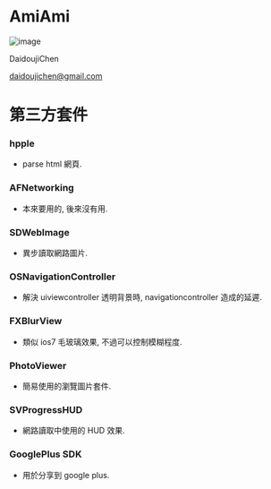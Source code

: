 AmiAmi
======

![image](https://s3-ap-northeast-1.amazonaws.com/daidoujiminecraft/Daidouji/AmiAmiDemo20140210.gif)

DaidoujiChen

daidoujichen@gmail.com

第三方套件
======

### hpple ###
- parse html 網頁.

### AFNetworking ###
- 本來要用的, 後來沒有用.

### SDWebImage ###
- 異步讀取網路圖片.

### OSNavigationController ###
- 解決 uiviewcontroller 透明背景時, navigationcontroller 造成的延遲.

### FXBlurView ###
- 類似 ios7 毛玻璃效果, 不過可以控制模糊程度.

### PhotoViewer ###
- 簡易使用的瀏覽圖片套件.

### SVProgressHUD ###
- 網路讀取中使用的 HUD 效果.

### GooglePlus SDK ###
- 用於分享到 google plus.
